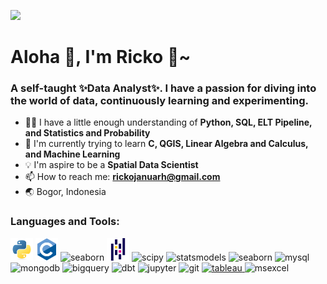 ![](https://github.com/Lt-Dan-Taylor/southeast-asia-covid19-eda/assets/135341870/06e578fd-ddcd-4689-b655-f3e724e99293)

<h1 align="left">Aloha 👋, I'm Ricko 🍍~</h1>
<h3 align="left">A self-taught ✨Data Analyst✨. I have a passion for diving into the world of data, continuously learning and experimenting.</h3>

- 👨‍🏫 I have a little enough understanding of **Python, SQL, ELT Pipeline, and Statistics and Probability**
- 🌱 I'm currently trying to learn **C, QGIS, Linear Algebra and Calculus, and Machine Learning**
- 💡 I'm aspire to be a **Spatial Data Scientist**
- 📫 How to reach me: **rickojanuarh@gmail.com**
- 🌏 Bogor, Indonesia

<h3 align="left">Languages and Tools:</h3>
<p align="left">
  <img src="https://raw.githubusercontent.com/devicons/devicon/master/icons/python/python-original.svg" alt="python" width="36" height="36"/>
  <img src="https://raw.githubusercontent.com/devicons/devicon/master/icons/c/c-original.svg" alt="c" width="36" height="36"/>
  <img src="https://vectorwiki.com/images/rQlsB__numpy.svg" alt="seaborn" width="36" height="36"/>
  <img src="https://raw.githubusercontent.com/devicons/devicon/2ae2a900d2f041da66e950e4d48052658d850630/icons/pandas/pandas-original.svg" alt="pandas" width="36" height="36"/>
  <img src="https://scipy.org/images/logo.svg" alt="scipy" width="36" height="36"/>
  <img src="https://www.statsmodels.org/stable/_images/statsmodels-logo-v2-no-text.svg" alt="statsmodels" width="36" height="36"/>
  <img src="https://seaborn.pydata.org/_images/logo-mark-lightbg.svg" alt="seaborn" width="36" height="36"/>
  <img src="https://www.vectorlogo.zone/logos/mysql/mysql-official.svg" alt="mysql" width="66" height="36"/>
  <img src="https://www.vectorlogo.zone/logos/mongodb/mongodb-ar21.svg" alt="mongodb" width="66" height="36"/>
  <img src="https://vectorwiki.com/images/4tJ8T__google-bigquery-logo.svg" alt="bigquery" width="36" height="36"/>
  <img src="https://seeklogo.com/images/D/dbt-logo-500AB0BAA7-seeklogo.com.png" alt="dbt" width="36" height="36"/>
  <img src="https://jupyter.org/assets/homepage/main-logo.svg" alt="jupyter" width="40" height="36"/>
  <img src="https://www.vectorlogo.zone/logos/git-scm/git-scm-icon.svg" alt="git" width="36" height="36"/>
  <a href="https://public.tableau.com/app/profile/ricko.januar/vizzes" target="_blank" rel="noreferrer"> <img src="https://vectorwiki.com/images/wbGV8__tableau-software.svg" alt="tableau" width="36" height="36"/> </a>
  <img src="https://vectorwiki.com/images/OxcfK__microsoft-excel-2013.svg" alt="msexcel" width="36" height="36"/>
</p>

